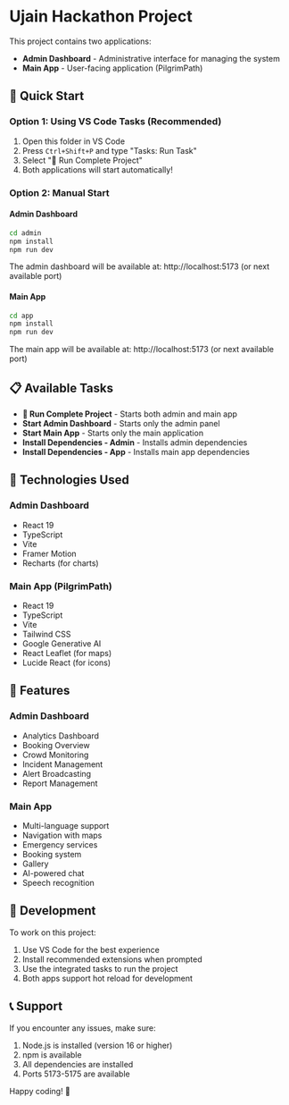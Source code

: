 # Ujain Hackathon Project

This project contains two applications:
- **Admin Dashboard** - Administrative interface for managing the system
- **Main App** - User-facing application (PilgrimPath)

## 🚀 Quick Start

### Option 1: Using VS Code Tasks (Recommended)
1. Open this folder in VS Code
2. Press `Ctrl+Shift+P` and type "Tasks: Run Task"
3. Select "🚀 Run Complete Project"
4. Both applications will start automatically!

### Option 2: Manual Start

#### Admin Dashboard
```bash
cd admin
npm install
npm run dev
```
The admin dashboard will be available at: http://localhost:5173 (or next available port)

#### Main App
```bash
cd app
npm install
npm run dev
```
The main app will be available at: http://localhost:5173 (or next available port)

## 📋 Available Tasks

- **🚀 Run Complete Project** - Starts both admin and main app
- **Start Admin Dashboard** - Starts only the admin panel
- **Start Main App** - Starts only the main application
- **Install Dependencies - Admin** - Installs admin dependencies
- **Install Dependencies - App** - Installs main app dependencies

## 🔧 Technologies Used

### Admin Dashboard
- React 19
- TypeScript
- Vite
- Framer Motion
- Recharts (for charts)

### Main App (PilgrimPath)
- React 19
- TypeScript
- Vite
- Tailwind CSS
- Google Generative AI
- React Leaflet (for maps)
- Lucide React (for icons)

## 📱 Features

### Admin Dashboard
- Analytics Dashboard
- Booking Overview
- Crowd Monitoring
- Incident Management
- Alert Broadcasting
- Report Management

### Main App
- Multi-language support
- Navigation with maps
- Emergency services
- Booking system
- Gallery
- AI-powered chat
- Speech recognition

## 🎯 Development

To work on this project:

1. Use VS Code for the best experience
2. Install recommended extensions when prompted
3. Use the integrated tasks to run the project
4. Both apps support hot reload for development

## 📞 Support

If you encounter any issues, make sure:
1. Node.js is installed (version 16 or higher)
2. npm is available
3. All dependencies are installed
4. Ports 5173-5175 are available

Happy coding! 🎉

